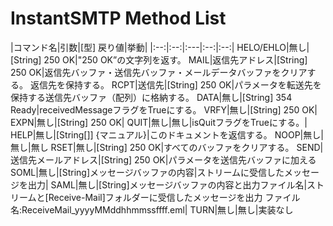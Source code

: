 # InstantSMTP Method List

|コマンド名|引数|[型] 戻り値|挙動|
|:--:|:--:|:---|:--:|:--:|
HELO/EHLO|無し|[String] 250 OK|"250 OK”の文字列を返す。
MAIL|返信先アドレス|[String] 250 OK|返信先バッファ・送信先バッファ・メールデータバッファをクリアする。  返信先を保持する。
RCPT|送信先|[String] 250 OK|パラメータを転送先を保持する送信先バッファ（配列）に格納する。
DATA|無し|[String] 354 Ready|receivedMessageフラグをTrueにする。
VRFY|無し|[String] 250 OK|
EXPN|無し|[String] 250 OK|
QUIT|無し|無し|isQuitフラグをTrueにする。|
HELP|無し|[String[]] {マニュアル}|このドキュメントを返信する。
NOOP|無し|無し|無し
RSET|無し|[String] 250 OK|すべてのバッファをクリアする。
SEND|送信先メールアドレス|[String] 250 OK|パラメータを送信先バッファに加える
SOML|無し|[String]メッセージバッファの内容|ストリームに受信したメッセージを出力|
SAML|無し|[String]メッセージバッファの内容と出力ファイル名|ストリームと[Receive-Mail]フォルダーに受信したメッセージを出力  ファイル名:ReceiveMail_yyyyMMddhhmmssffff.eml|
TURN|無し|無し|実装なし
